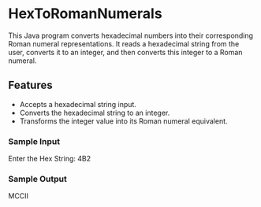 # HexToRomanNumerals

This Java program converts hexadecimal numbers into their corresponding Roman numeral representations. It reads a hexadecimal string from the user, converts it to an integer, and then converts this integer to a Roman numeral.

## Features
  
- Accepts a hexadecimal string input.
- Converts the hexadecimal string to an integer.
- Transforms the integer value into its Roman numeral equivalent.

### Sample Input
  
Enter the Hex String: 4B2

### Sample Output

MCCII
